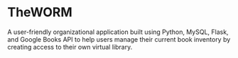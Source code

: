 # TheWORM
A user-friendly organizational application built using Python, MySQL, Flask, and Google Books API to help users manage their current book inventory by creating access to their own virtual library.
